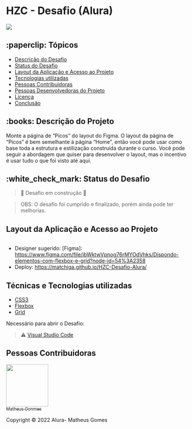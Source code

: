 <h1> HZC - Desafio (Alura) </h1> 

<img src="https://camo.githubusercontent.com/459f141bd5e24c179a0e2dd49691e290ed5c5d4b4cb97767daee7cfaf6e31121/687474703a2f2f696d672e736869656c64732e696f2f7374617469632f76313f6c6162656c3d535441545553266d6573736167653d434f4e434c5549444f26636f6c6f723d475245454e267374796c653d666f722d7468652d6261646765"> 

<h2> :paperclip: Tópicos </h2>

* [Descrição do Desafio](#descrição-do-desafio)
* [Status do Desafio](#status-do-Desafio)
* [Layout da Aplicação e Acesso ao Projeto](#Layout-da-aplicação)
* [Tecnologias utilizadas](#tecnologias-utilizadas)
* [Pessoas Contribuidoras](#pessoas-contribuidoras)
* [Pessoas Desenvolvedoras do Projeto](#pessoas-desenvolvedoras)
* [Licença](#licença)
* [Conclusão](#conclusão)

<h2><a src="(#descrição-do-projeto)"> :books: Descrição do Projeto </a></h2>

<p>Monte a página de “Picos” do layout do Figma. O layout da página de “Picos” é bem semelhante à página “Home”, então você pode usar como base toda a estrutura e estilização construída durante o curso. Você pode seguir a abordagem que quiser para desenvolver o layout, mas o incentivo é usar tudo o que foi visto até aqui.</p>

<h2><a src="#status-do-Desafio"> :white_check_mark: Status do Desafio </a></h2>

> :construction: Desafio em construção :construction:

>OBS: O desafio foi cumprido e finalizado, porém ainda pode ter melhorias.

<h2><a src="#Layout-da-aplicação"> Layout da Aplicação e Acesso ao Projeto </a></h2>

<img scr="" alt="">

- Designer sugerido: [Figma]: https://www.figma.com/file/ibWktwVpnog76rMYOdVhks/Dispondo-elementos-com-flexbox-e-grid?node-id=54%3A2358
- Deploy: https://matchiga.github.io/HZC-Desafio-Alura/

<h2><a src="#tecnologias-utilizadas"> Técnicas e Tecnologias utilizadas </a></h2>

* [CSS3](https://developer.mozilla.org/pt-BR/docs/Web/CSS)
* [Flexbox](https://developer.mozilla.org/pt-BR/docs/Web/CSS/CSS_Flexible_Box_Layout/Basic_Concepts_of_Flexbox)
* [Grid](https://developer.mozilla.org/pt-BR/docs/Web/CSS/grid)

Necessário para abrir o Desafio:
 > ⚠️ [Visual Studio Code](https://code.visualstudio.com/download)
 
 <h2><a src="#pessoas-contribuidoras">Pessoas Contribuidoras</a></h2>

[<img src="https://avatars.githubusercontent.com/u/69000335?s=400&u=82b736f752c03d8dfa4facd6e5888fc2a6dedb94&v=4" width=115><br> <sub>Matheus Gonmes</sub>](https://github.com/Matchiga)

Copyright ©️ 2022 Alura- Matheus Gomes
